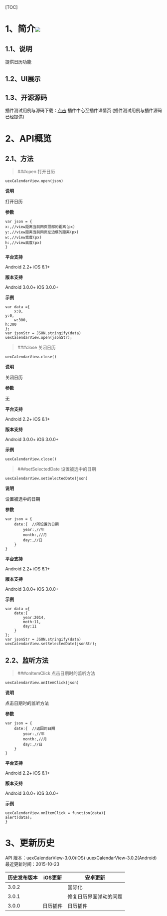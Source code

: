 [TOC]
# 1、简介[![](http://appcan-download.oss-cn-beijing.aliyuncs.com/%E5%85%AC%E6%B5%8B%2Fgf.png)]()
## 1.1、说明

提供日历功能

## 1.2、UI展示

## 1.3、开源源码
插件测试用例与源码下载：[点击](http://plugin.appcan.cn/details.html?id=450_index) 插件中心至插件详情页 (插件测试用例与插件源码已经提供)

# 2、API概览

## 2.1、方法 

>###open 打开日历


`uexCalendarView.open(json)`

**说明**

打开日历

**参数**
```
var json = {
x:,//view距离当前网页顶部的距离(px)
y:,//view距离当前网页左边框的距离(px)
w:,//view宽度(px)
h:,//view高度(px)
}
```

**平台支持**

Android 2.2+
iOS 6.1+

**版本支持**

Android 3.0.0+
iOS 3.0.0+

**示例**

```
var data ={
    x:0,
y:0,
    w:300,
h:300
};
var jsonStr = JSON.stringify(data)
uexCalendarView.open(jsonStr);

```

>###close  关闭日历


`uexCalendarView.close()`

**说明**

 关闭日历
 
**参数**

无

**平台支持**

Android 2.2+
iOS 6.1+

**版本支持**

Android 3.0.0+
iOS 3.0.0+

**示例**

```
uexCalendarView.close()

```
>###setSelectedDate 设置被选中的日期


`uexCalendarView.setSelectedDate(json)`

**说明**

设置被选中的日期

**参数**
```
var json = {
	date:{  //所设置的日期
		year:,//年
		month:,//月
		day:,//日
	} 
}
```

**平台支持**

Android 2.2+
iOS 6.1+

**版本支持**

Android 3.0.0+
iOS 3.0.0+

**示例**

```
var data ={
	date:{  
		year:2014,
		moth:11,
		day:11
	}
};
var jsonStr = JSON.stringify(data)
uexCalendarView.setSelectedDate(jsonStr);

```

## 2.2、监听方法

>###onItemClick  点击日期时的监听方法

`uexCalendarView.onItemClick(json)`


**说明**

 点击日期时的监听方法
 

**参数**

```
var json = {
	date:{  //返回的日期
		year:,//年
		month:,//月
		day:,//日
	} 
}

```

**平台支持**

Android 2.2+
iOS 6.1+

**版本支持**

Android 3.0.0+
iOS 3.0.0+

**示例**

```
uexCalendarView.onItemClick = function(data){
alert(data);
}

```


# 3、更新历史
API 版本：uexCalendarView-3.0.0(iOS) uuexCalendarView-3.0.2(Android)
最近更新时间：2015-10-23

| 历史发布版本 | iOS更新 | 安卓更新 |
| ------------ | ------------ | ------------ |
| 3.0.2 |   | 国际化|
| 3.0.1 |   | 修复日历界面弹动的问题|
| 3.0.0 | 日历插件 | 日历插件|






